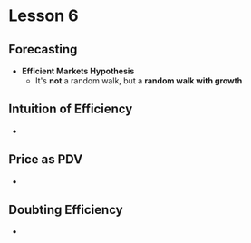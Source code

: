 # Lesson 6

## Forecasting

* **Efficient Markets Hypothesis**
  * It's **not** a random walk, but a **random walk with growth**

## Intuition of Efficiency

* 
## Price as PDV

* 
## Doubting Efficiency

* 

